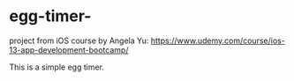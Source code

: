 # egg-timer-
project from iOS course by Angela Yu: https://www.udemy.com/course/ios-13-app-development-bootcamp/

This is a simple egg timer. 
